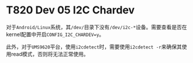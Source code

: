 # T820 Dev 05 I2C Chardev

对于`Android/Linux`系统，其`/dev/`目录下没有`/dev/i2c-*`设备。需要查看是否在kernel配置中开启`CONFIG_I2C_CHARDEV=y`。

此外，对于`UMS9620`平台，使用`i2cdetect`时，需要使用`i2cdetect -r`来确保其使用read模式，否则将无法正常使用。